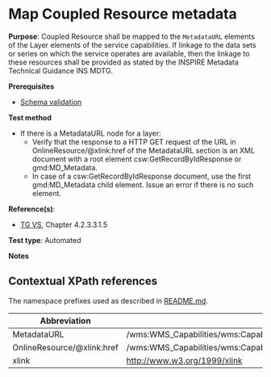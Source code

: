 # Map Coupled Resource metadata

**Purpose**: Coupled Resource shall be mapped to the `MetadataURL` elements of the Layer elements of the service capabilities. If linkage to the data sets or series on which the service operates are available, then the linkage to these resources shall be provided as stated by the INSPIRE Metadata Technical Guidance INS MDTG.

**Prerequisites**

* [Schema validation](http://inspire.ec.europa.eu/id/ats/view-service/3.11/iso-19128/schema-validation)

**Test method**

* If there is a MetadataURL node for a layer:
  * Verify that the response to a HTTP GET request of the URL in OnlineResource/@xlink:href of the MetadataURL section is an XML document with a root element csw:GetRecordByIdResponse or gmd:MD_Metadata.
  * In case of a csw:GetRecordByIdResponse document, use the first gmd:MD_Metadata child element. Issue an error if there is no such element.

**Reference(s)**:
* [TG VS](http://inspire.ec.europa.eu/id/ats/view-service/3.11/iso-19128/README#ref_TG_VS), Chapter 4.2.3.3.1.5

**Test type**: Automated

**Notes**

## Contextual XPath references

The namespace prefixes used as described in [README.md](http://inspire.ec.europa.eu/id/ats/view-service/3.11/iso-19128/README#namespaces).

Abbreviation                                               |  XPath expression
---------------------------------------------------------- | -------------------------------------------------------------------------
MetadataURL <a name="MetadataURL"></a>   | /wms:WMS_Capabilities/wms:Capability/wms:Layer/MetadataURL
OnlineResource/@xlink:href <a name="OnlineResource/@xlink:href"></a>   | /wms:WMS_Capabilities/wms:Capability/wms:Layer/MetadataURL/Format/OnlineResource/@xlink:href
xlink | http://www.w3.org/1999/xlink
